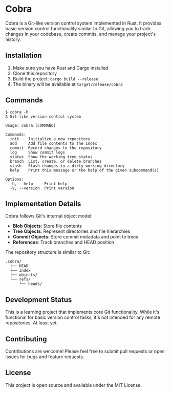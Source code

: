 # Cobra

Cobra is a Git-like version control system implemented in Rust. It provides basic version control functionality similar to Git, allowing you to track changes in your codebase, create commits, and manage your project's history.

## Installation

1. Make sure you have Rust and Cargo installed
2. Clone this repository
3. Build the project: `cargo build --release`
4. The binary will be available at `target/release/cobra`

## Commands

```
$ cobra -h
A Git-like version control system

Usage: cobra [COMMAND]

Commands:
  init    Initialize a new repository
  add     Add file contents to the index
  commit  Record changes to the repository
  log     Show commit logs
  status  Show the working tree status
  branch  List, create, or delete branches
  stash   Stash changes in a dirty working directory
  help    Print this message or the help of the given subcommand(s)

Options:
  -h, --help     Print help
  -V, --version  Print version
```

## Implementation Details

Cobra follows Git's internal object model:

- **Blob Objects**: Store file contents
- **Tree Objects**: Represent directories and file hierarchies
- **Commit Objects**: Store commit metadata and point to trees
- **References**: Track branches and HEAD position

The repository structure is similar to Git:
```
.cobra/
  ├── HEAD
  ├── index
  ├── objects/
  └── refs/
      └── heads/
```

## Development Status

This is a learning project that implements core Git functionality. While it's functional for basic version control tasks, it's not intended for any remote repositories. At least yet.

## Contributing

Contributions are welcome! Please feel free to submit pull requests or open issues for bugs and feature requests.

## License

This project is open source and available under the MIT License.

